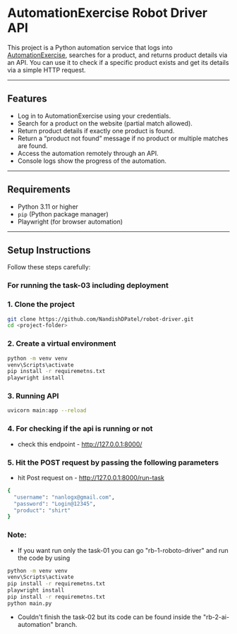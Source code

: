 # AutomationExercise Robot Driver API

This project is a Python automation service that logs into [AutomationExercise](https://automationexercise.com), searches for a product, and returns product details via an API. You can use it to check if a specific product exists and get its details via a simple HTTP request.

---

## Features

- Log in to AutomationExercise using your credentials.  
- Search for a product on the website (partial match allowed).  
- Return product details if exactly one product is found.  
- Return a “product not found” message if no product or multiple matches are found.  
- Access the automation remotely through an API.  
- Console logs show the progress of the automation.

---

## Requirements

- Python 3.11 or higher  
- `pip` (Python package manager)  
- Playwright (for browser automation)  

---

## Setup Instructions

Follow these steps carefully:

### For running the task-03 including deployment

### 1. Clone the project  

```bash
git clone https://github.com/NandishDPatel/robot-driver.git
cd <project-folder>

```

### 2. Create a virtual environment

```bash
python -m venv venv
venv\Scripts\activate
pip install -r requiremetns.txt
playwright install

```

### 3. Running API
```bash
uvicorn main:app --reload
```

### 4. For checking if the api is running or not
- check this endpoint - http://127.0.0.1:8000/


### 5. Hit the POST request by passing the following parameters
- hit Post request on - http://127.0.0.1:8000/run-task
```bash
{
  "username": "nanlogx@gmail.com",
  "password": "Login@12345",
  "product": "shirt"
}
```


### Note:
- If you want run only the task-01 you can go "rb-1-roboto-driver" and run the code by using 
```bash
python -m venv venv
venv\Scripts\activate
pip install -r requiremetns.txt
playwright install
pip install -r requiremetns.txt 
python main.py
```

- Couldn't finish the task-02 but its code can be found inside the "rb-2-ai-automation" branch.

